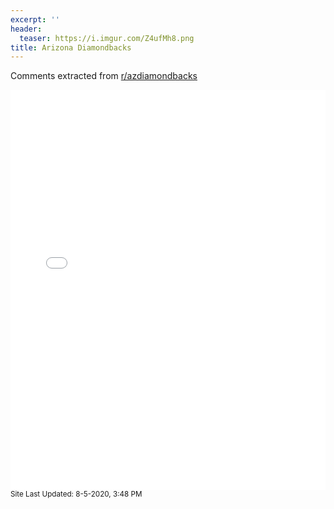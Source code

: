 ```yaml
---
excerpt: ''
header:
  teaser: https://i.imgur.com/Z4ufMh8.png
title: Arizona Diamondbacks
---
```


Comments extracted from [r/azdiamondbacks](https://reddit.com/r/azdiamondbacks)
<iframe id="igraph" scrolling="no" style="border:none;" seamless="seamless" src="/plots/MLB/ARI.html" height="640" width="100%"></iframe>
<small>Site Last Updated: 8-5-2020, 3:48 PM</small>